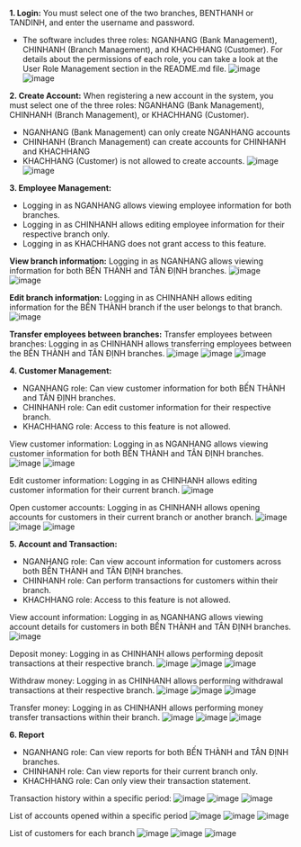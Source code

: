 **1. Login:** You must select one of the two branches, BENTHANH or TANDINH, and enter the username and password. 
- The software includes three roles: NGANHANG (Bank Management), CHINHANH (Branch Management), and KHACHHANG (Customer). For details about the permissions of each role, you can take a look at the User Role Management section in the README.md file.
![image](https://github.com/user-attachments/assets/36dd15e9-d7f6-4a09-9402-4790bfcac950)
![image](https://github.com/user-attachments/assets/0eac9851-995d-4563-bf2e-3673b3191dc9)

**2. Create Account:** When registering a new account in the system, you must select one of the three roles: NGANHANG (Bank Management), CHINHANH (Branch Management), or KHACHHANG (Customer). 
  - NGANHANG (Bank Management) can only create NGANHANG accounts
  - CHINHANH (Branch Management) can create accounts for CHINHANH and KHACHHANG
  - KHACHHANG (Customer) is not allowed to create accounts. 
![image](https://github.com/user-attachments/assets/32a913e0-e325-476b-af1c-237e0b405b4c)
![image](https://github.com/user-attachments/assets/55882797-c064-49a2-8a83-40d9d094db28)

**3. Employee Management:**
  - Logging in as NGANHANG allows viewing employee information for both branches.
  - Logging in as CHINHANH allows editing employee information for their respective branch only.
  - Logging in as KHACHHANG does not grant access to this feature.

**View branch information:** Logging in as NGANHANG allows viewing information for both BẾN THÀNH and TÂN ĐỊNH branches.
![image](https://github.com/user-attachments/assets/c94b4b40-56f3-44bf-aa81-acc7e492e96b)
![image](https://github.com/user-attachments/assets/3a63b8be-364b-482a-b2a6-d60d9d26f629)

**Edit branch information:** Logging in as CHINHANH allows editing information for the BẾN THÀNH branch if the user belongs to that branch.
![image](https://github.com/user-attachments/assets/34ac5c44-e702-4591-9d0d-12c8f5bba76a)

**Transfer employees between branches:** Transfer employees between branches: Logging in as CHINHANH allows transferring employees between the BẾN THÀNH and TÂN ĐỊNH branches.
![image](https://github.com/user-attachments/assets/6d0cbf9b-1be9-4fff-81c4-463b75ca0364)
![image](https://github.com/user-attachments/assets/adcd7597-54c7-4224-8f46-4e66ab344645)
![image](https://github.com/user-attachments/assets/e2ee3805-6dfc-4679-beea-747d2090f5b7)

**4. Customer Management:**
  - NGANHANG role: Can view customer information for both BẾN THÀNH and TÂN ĐỊNH branches.
  - CHINHANH role: Can edit customer information for their respective branch.
  - KHACHHANG role: Access to this feature is not allowed.

View customer information: Logging in as NGANHANG allows viewing customer information for both BẾN THÀNH and TÂN ĐỊNH branches.
![image](https://github.com/user-attachments/assets/18a06190-c173-4c37-bf39-3881b9f3bc60)
![image](https://github.com/user-attachments/assets/f535af64-9ef1-45dc-8dbf-05a994cd14d9)

Edit customer information: Logging in as CHINHANH allows editing customer information for their current branch.
![image](https://github.com/user-attachments/assets/28cb4247-71be-4c1b-b3be-5137c18fc012)

Open customer accounts: Logging in as CHINHANH allows opening accounts for customers in their current branch or another branch.
![image](https://github.com/user-attachments/assets/1aabc5aa-0547-44c7-a682-31fe30453dd9)
![image](https://github.com/user-attachments/assets/27b1fc23-502b-4732-9c80-ea1ef63fee36)
![image](https://github.com/user-attachments/assets/445964c3-3350-436c-8e14-9f466be1b914)

**5. Account and Transaction:**
  - NGANHANG role: Can view account information for customers across both BẾN THÀNH and TÂN ĐỊNH branches.
  - CHINHANH role: Can perform transactions for customers within their branch.
  - KHACHHANG role: Access to this feature is not allowed.

View account information: Logging in as NGANHANG allows viewing account details for customers in both BẾN THÀNH and TÂN ĐỊNH branches.
![image](https://github.com/user-attachments/assets/e5dcbbba-95e5-4c47-aa02-b8f1d90c3cbf)

Deposit money: Logging in as CHINHANH allows performing deposit transactions at their respective branch.
![image](https://github.com/user-attachments/assets/9570436b-dd69-4b09-8ffe-fffc10802d83)
![image](https://github.com/user-attachments/assets/4920a312-5264-4235-9fe3-f0ff85194e1a)
![image](https://github.com/user-attachments/assets/4f4e745a-daed-4500-ba4d-663555d504ea)

Withdraw money: Logging in as CHINHANH allows performing withdrawal transactions at their respective branch.
![image](https://github.com/user-attachments/assets/c9f7a400-4740-4c2c-be4f-a9c22578713a)
![image](https://github.com/user-attachments/assets/1b1e003f-c276-444b-aff2-ab46472c4033)
![image](https://github.com/user-attachments/assets/48987369-56af-45b2-9d5d-e29ddf37db35)

Transfer money: Logging in as CHINHANH allows performing money transfer transactions within their branch.
![image](https://github.com/user-attachments/assets/64195ce5-dbd4-46ce-8684-08852e6ae6e1)
![image](https://github.com/user-attachments/assets/232c9637-6944-475b-b0b4-fc31cabd6af2)
![image](https://github.com/user-attachments/assets/ffd403dd-9180-4fff-b05c-3af837c82fed)


**6. Report**
  - NGANHANG role: Can view reports for both BẾN THÀNH and TÂN ĐỊNH branches.
  - CHINHANH role: Can view reports for their current branch only.
  - KHACHHANG role: Can only view their transaction statement.

Transaction history within a specific period:
![image](https://github.com/user-attachments/assets/7e0c6504-20b2-493d-b7fa-fd7cb55b204f)
![image](https://github.com/user-attachments/assets/8c0e3399-7dbd-4282-888d-3e61aa9e1dca)
![image](https://github.com/user-attachments/assets/6c5a732a-dd42-4df0-ba3b-b03f32a40c82)

List of accounts opened within a specific period
![image](https://github.com/user-attachments/assets/9705fc47-9560-4db8-b218-a04ae94779ab)
![image](https://github.com/user-attachments/assets/f4e696b1-9599-4023-9419-f98921d85565)
![image](https://github.com/user-attachments/assets/2aa3226d-7079-408f-9251-1c12ec9444ca)

List of customers for each branch
![image](https://github.com/user-attachments/assets/ffccf4e2-cc0d-46c3-8ff5-37a0f588f91a)
![image](https://github.com/user-attachments/assets/05635ff3-37ee-4268-b374-1be75e675ebd)
![image](https://github.com/user-attachments/assets/7ecd334e-5a39-4ed6-9c65-764e0ec896de)




